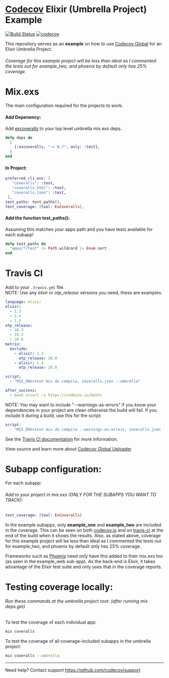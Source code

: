 [Codecov][1] Elixir (Umbrella Project) Example
=======================

[![Build Status](https://travis-ci.org/Vealor/example-elixir-umbrella-codecov.svg?branch=master)](https://travis-ci.org/Vealor/example-elixir-umbrella-codecov) [![codecov](https://codecov.io/gh/Vealor/example-elixir-umbrella-codecov/branch/master/graph/badge.svg?token=)](https://codecov.io/gh/Vealor/example-elixir-umbrella-codecov)

This repository serves as an **example** on how to use [Codecov Global][4] for an Elixir Umbrella Project.

###### Coverage for this example project will be less than ideal as I commented the tests out for example_two, and phoenix by default only has 25% coverage.

# Mix.exs
The main configuration required for the projects to work.
#### Add Depenency:
Add [excoveralls](https://hex.pm/packages/excoveralls) to your top level umbrella mix.exs deps.
```elixir
defp deps do
  [
    {:excoveralls, "~> 0.7", only: :test},
  ]
end
```
#### In Project:
```elixir
preferred_cli_env: [
   "coveralls": :test,
   "coveralls.html": :test,
   "coveralls.json": :test,
 ],
test_paths: test_paths(),
test_coverage: [tool: ExCoveralls],
```
#### Add the function test_paths():
Assuming this matches your apps path and you have tests available for each subapp!  
```elixir
defp test_paths do
  "apps/*/test" |> Path.wildcard |> Enum.sort
end
```

# Travis CI

Add to your `.travis.yml` file.  
NOTE: Use any *elixir* or *otp_release* versions you need, these are examples.
```yml
language: elixir
elixir:
  - 1.3
  - 1.4
  - 1.5
otp_release:
  - 18.3
  - 19.3
  - 20.0
matrix:
  exclude:
    - elixir: 1.3
      otp_release: 20.0
    - elixir: 1.4
      otp_release: 20.0

script:
  - "MIX_ENV=test mix do compile, coveralls.json --umbrella"

after_success:
  - bash <(curl -s https://codecov.io/bash)
```
NOTE: You may want to include "--warnings-as-errors" if you know your dependencies in your project are clean otherwise the build will fail.  If you include it during a build, use this for the script:
```elixir
script:
  - "MIX_ENV=test mix do compile --warnings-as-errors, coveralls.json --umbrella"
```

See the [Travis CI documentation](https://docs.travis-ci.com/user/languages/elixir/) for more information.


View source and learn more about [Codecov Global Uploader][4]

# Subapp configuration:
For each subapp:
###### Add to your project in mix.exs (ONLY FOR THE SUBAPPS YOU WANT TO TRACK):
```elixir
test_coverage: [tool: ExCoveralls]
```
In the example subapps, only **example_one** and **example_two** are included in the coverage.  This can be seen on both [codecov.io][3] and on [travis-ci][2] at the end of the build when it shows the results.  Also, as stated above, coverage for this example project will be less than ideal as I commented the tests out for example_two, and phoenix by default only has 25% coverage.

Frameworks such as [Phoenix][5] need only have this added to their mix.exs too (as seen in the example_web sub-app).  As the back-end is Elixir, it takes advantage of the Elixir test suite and only uses that in the coverage reports.

# Testing coverage locally:
###### Run these commands at the umbrella project root: (after running *mix deps.get*)
To test the coverage of each individual app:
```bash
mix coveralls
```
To test the coverage of all coverage-included subapps in the umbrella project:
```bash
mix coveralls --umbrella
```

----
Need help? Contact support https://github.com/codecov/support

[1]: https://codecov.io/
[2]: https://travis-ci.org/Vealor/example-elixir-umbrella-codecov
[3]: https://codecov.io/gh/Vealor/example-elixir-umbrella-codecov
[4]: https://github.com/codecov/codecov-bash
[5]: https://github.com/phoenixframework/phoenix
